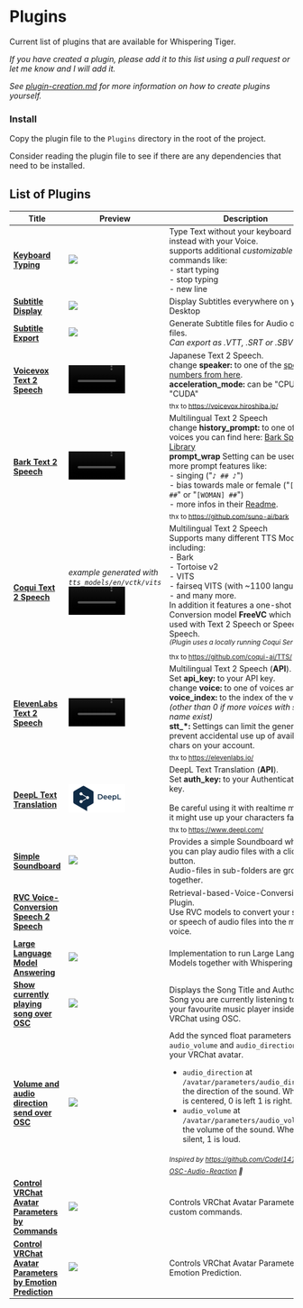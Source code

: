 # Plugins

Current list of plugins that are available for Whispering Tiger.

_If you have created a plugin, please add it to this list using a pull request or let me know and I will add it._

_See [plugin-creation.md](plugin-creation.md) for more information on how to create plugins yourself._

### Install
Copy the plugin file to the `Plugins` directory in the root of the project.

Consider reading the plugin file to see if there are any dependencies that need to be installed.

## List of Plugins

| Title                                                                                                                           | Preview                                                                                                                                                                               | Description                                                                                                                                                                                                                                                                                                                                                                                                                                                                                               | Author   |
|---------------------------------------------------------------------------------------------------------------------------------|---------------------------------------------------------------------------------------------------------------------------------------------------------------------------------------|-----------------------------------------------------------------------------------------------------------------------------------------------------------------------------------------------------------------------------------------------------------------------------------------------------------------------------------------------------------------------------------------------------------------------------------------------------------------------------------------------------------|----------|
| [**Keyboard Typing**](https://gist.github.com/Sharrnah/2da117d967eef6bc49689d15eb622f80)                                        | <img src=https://user-images.githubusercontent.com/55756126/235278696-bfd67d5d-74d3-4ad6-8661-24c334b2da64.gif width=250>                                                             | Type Text without your keyboard but instead with your Voice. <br> supports additional _customizable_ commands like: <br> - start typing<br>- stop typing<br>- new line                                                                                                                                                                                                                                                                                                                                    | Sharrnah |
| [**Subtitle Display**](https://gist.github.com/Sharrnah/6ac98143d4fa7bfd3867e57be6a0572a)                                       | <img src=https://user-images.githubusercontent.com/55756126/236357319-8769c88d-f9bb-492c-8be8-89a20e521792.gif width=250>                                                             | Display Subtitles everywhere on your Desktop                                                                                                                                                                                                                                                                                                                                                                                                                                                              | Sharrnah |
| [**Subtitle Export**](https://gist.github.com/Sharrnah/f3e35fdfed1779e80ca5b1706e03ecf6)                                        | <img src=https://user-images.githubusercontent.com/55756126/270682617-4afe408b-923d-44a1-8a76-11d3a87c9270.png width=250>                                                             | Generate Subtitle files for Audio or Video files.<br>_Can export as .VTT, .SRT or .SBV_                                                                                                                                                                                                                                                                                                                                                                                                                   | Sharrnah |
| [**Voicevox Text 2 Speech**](https://gist.github.com/Sharrnah/7071f08d539bba6bd18e15ca40fc7c47)                                 | <video src='https://user-images.githubusercontent.com/55756126/232867089-5154c472-1c0b-4f20-acba-5a5d869b775e.mp4' width=100>                                                         | Japanese Text 2 Speech.</br>change **speaker:** to one of the [speaker numbers from here](https://eu2.contabostorage.com/bf1a89517e2643359087e5d8219c0c67:share/voicevox-voice-ids.html).</br>**acceleration_mode:** can be "CPU" or "CUDA" </br><sub>thx to https://voicevox.hiroshiba.jp/ </sub>                                                                                                                                                                                                        | Sharrnah |
| [**Bark Text 2 Speech**](https://gist.github.com/Sharrnah/5b19b4a7fa22d43c503c33d24c85e778)                                     | <video src='https://user-images.githubusercontent.com/55756126/253620129-f7859d83-9221-4f03-9eeb-d8ec3afde702.mp4' width=100>                                                         | Multilingual Text 2 Speech</br>change **history_prompt:** to one of the voices you can find here: [Bark Speaker Library](https://suno-ai.notion.site/8b8e8749ed514b0cbf3f699013548683) </br>**prompt_wrap** Setting can be used for more prompt features like:</br>- singing ("`♪ ## ♪`")</br>- bias towards male or female ("`[MAN] ##`" or "`[WOMAN] ##`")</br>- more infos in their [Readme](https://github.com/suno-ai/bark#-usage-in-python).</br><sub>thx to https://github.com/suno-ai/bark </sub> | Sharrnah |
| [**Coqui Text 2 Speech**](https://gist.github.com/Sharrnah/7c78f4469a01da0c706f6d4adb6a88fc)                                    | _example generated with `tts_models/en/vctk/vits`_</br> <video src='https://user-images.githubusercontent.com/55756126/256297547-a1c27c22-2f69-45ff-b61d-66f27f7c9cc9.mp4' width=100> | Multilingual Text 2 Speech</br> Supports many different TTS Models, including:</br>- Bark</br>- Tortoise v2</br>- VITS</br>- fairseq VITS (with ~1100 languages)</br>- and many more.</br>In addition it features a one-shot Voice Conversion model **FreeVC** which can be used with Text 2 Speech or Speech 2 Speech.</br><sup>_(Plugin uses a locally running Coqui Server)_</sup></br><sub>thx to https://github.com/coqui-ai/TTS/ </sub>                                                             | Sharrnah |
| [**ElevenLabs Text 2 Speech**](https://gist.github.com/Sharrnah/b036126ac1013af1fc625091cf02eac8)                               | <video src='https://user-images.githubusercontent.com/55756126/236304921-a64f0443-ac45-4181-bc53-090696a58f0b.mp4' width=100>                                                         | Multilingual Text 2 Speech (**API**).</br>Set **api_key:** to your API key.</br>change **voice:** to one of voices and **voice_index:** to the index of the voice. _(other than 0 if more voices with same name exist)_</br>**stt_*:** Settings can limit the generation to prevent accidental use up of available chars on your account.</br><sub>thx to https://elevenlabs.io/ </sub>                                                                                                                   | Sharrnah |
| [**DeepL Text Translation**](https://gist.github.com/Sharrnah/39e7f924d0af5b4b2bbbfb7fe21d3e50)                                 | <img src=https://raw.githubusercontent.com/Sharrnah/whispering/main/images/docs/DeepL.png width=100>                                                                                  | DeepL Text Translation (**API**).</br>Set **auth_key:** to your Authentication key.</br></br>Be careful using it with realtime mode, as it might use up your characters fast.</br><sub>thx to https://www.deepl.com/ </sub>                                                                                                                                                                                                                                                                               | Sharrnah |
| [**Simple Soundboard**](https://gist.github.com/Sharrnah/a1a53c2e2de3148d8b24fa6749691e98)                                      | <img src=https://user-images.githubusercontent.com/55756126/260482610-3aaddc7d-0f75-4cf5-b14e-b6e805ff1fa5.png width=250>                                                             | Provides a simple Soundboard where you can play audio files with a click of a button.</br>Audio-files in sub-folders are grouped together.                                                                                                                                                                                                                                                                                                                                                                | Sharrnah |
| [**RVC Voice-Conversion Speech 2 Speech**](https://gist.github.com/Sharrnah/8d906a3657f097702079451ff762ed95)                   |                                                                                                                                                                                       | Retrieval-based-Voice-Conversion Plugin.</br>Use RVC models to convert your speech or speech of audio files into the models voice.                                                                                                                                                                                                                                                                                                                                                                        | Sharrnah |
| [**Large Language Model Answering**](https://gist.github.com/Sharrnah/eeaf2acda3e92d8eed1747f05a3f4102)                         | <img src=https://user-images.githubusercontent.com/55756126/225940740-f5e44911-9836-4b26-ab6e-a32676ddd27e.png width=250>                                                             | Implementation to run Large Language Models together with Whispering Tiger.                                                                                                                                                                                                                                                                                                                                                                                                                               | Sharrnah |
| [**Show currently playing song over OSC**](https://gist.github.com/Sharrnah/802ab486374c69a183c85d5846100232)                   | <img src=https://user-images.githubusercontent.com/55756126/223178202-ef31fb96-6fa8-4427-9f5e-b4dd587f07ab.png width=250>                                                             | Displays the Song Title and Author of the Song you are currently listening to in your favourite music player inside VRChat using OSC.                                                                                                                                                                                                                                                                                                                                                                     | Sharrnah |
| [**Volume and audio direction send over OSC**](https://gist.github.com/Sharrnah/582b8a390e2462bcec77332cac2eb570)               | <img src=https://user-images.githubusercontent.com/55756126/228648156-56de7f87-476a-4569-866a-8b8591b2549e.gif width=250>                                                             | Add the synced float parameters `audio_volume` and `audio_direction` to your VRChat avatar. <ul><li>`audio_direction` at `/avatar/parameters/audio_direction`: the direction of the sound. Where 0.5 is centered, 0 is left 1 is right.</li> <li>`audio_volume` at `/avatar/parameters/audio_volume`: the volume of the sound. Where 0 is silent, 1 is loud.</li></ul> <sub>_Inspired by https://github.com/Codel1417/VRC-OSC-Audio-Reaction :love_letter:_</sub>                                         | Sharrnah |
| [**Control VRChat Avatar Parameters by Commands**](https://gist.github.com/Sharrnah/64ea762819b39c5bddbac2730ae43dcc)           | <img src=https://user-images.githubusercontent.com/55756126/228892285-a2148a33-94b2-460c-9632-423f77235c03.gif width=250>                                                             | Controls VRChat Avatar Parameters by custom commands.                                                                                                                                                                                                                                                                                                                                                                                                                                                     | Sharrnah |
| [**Control VRChat Avatar Parameters by Emotion Prediction**](https://gist.github.com/Sharrnah/28564fd26cef6f1689ea5fc3053b7ee2) | <img src=https://user-images.githubusercontent.com/55756126/229387209-c8943a7a-9f51-4206-babb-239925d0ace7.gif width=250>                                                             | Controls VRChat Avatar Parameters by Emotion Prediction.                                                                                                                                                                                                                                                                                                                                                                                                                                                  | Sharrnah |

